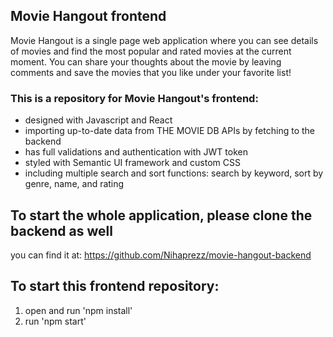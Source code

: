 ## Movie Hangout frontend
Movie Hangout is a single page web application where you can see details of movies and find the most popular and rated movies at the current moment. You can share your thoughts about the movie by leaving comments and save the movies that you like under your favorite list!

### This is a repository for Movie Hangout's frontend:
 - designed with Javascript and React
 - importing up-to-date data from THE MOVIE DB APIs by fetching to the backend
 - has full validations and authentication with JWT token
 - styled with Semantic UI framework and custom CSS
 - including multiple search and sort functions: search by keyword, sort by genre, name, and rating
 
## To start the whole application, please clone the backend as well
  you can find it at: https://github.com/Nihaprezz/movie-hangout-backend

## To start this frontend repository:
 1. open and run 'npm install'
 2. run 'npm start'

